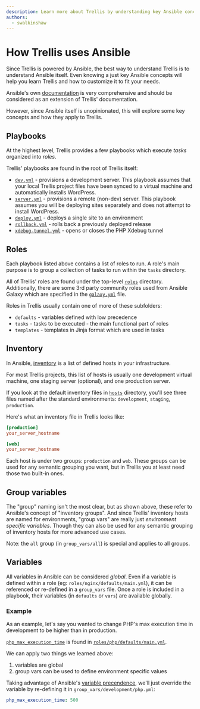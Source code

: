 ```yaml
---
description: Learn more about Trellis by understanding key Ansible concepts
authors:
  - swalkinshaw
---
```


# How Trellis uses Ansible
Since Trellis is powered by Ansible, the best way to understand Trellis is to understand Ansible itself.
Even knowing a just key Ansible concepts will help you learn Trellis and how to
customize it to fit your needs.

Ansible's own [documentation](https://docs.ansible.com/ansible/latest/user_guide/index.html) is very comprehensive and should be considered as an extension of Trellis' documentation.

However, since Ansible itself is unopinionated, this will explore some key
concepts and how they apply to Trellis.

## Playbooks
At the highest level, Trellis provides a few playbooks which execute _tasks_
organized into _roles_.

Trellis' playbooks are found in the root of Trellis itself:
* [`dev.yml`](https://github.com/roots/trellis/blob/master/dev.yml) - provisions a development server. This playbook assumes that your local Trellis project files have been synced to a virtual machine and automatically installs WordPress.
* [`server.yml`](https://github.com/roots/trellis/blob/master/dev.yml) -
provisions a remote (non-dev) server. This playbook assumes you will be
deploying sites separately and does not attempt to install WordPress.
* [`deploy.yml`](https://github.com/roots/trellis/blob/master/deploy.yml) - deploys a single site to an environment
* [`rollback.yml`](https://github.com/roots/trellis/blob/master/deploy.yml) - rolls back a previously deployed release
* [`xdebug-tunnel.yml`](https://github.com/roots/trellis/blob/master/xdebug-tunnel.yml) - opens or closes the PHP Xdebug tunnel

## Roles
Each playbook listed above contains a list of roles to run. A role's main
purpose is to group a collection of tasks to run within the `tasks` directory.

All of Trellis' roles are found under the top-level [`roles`](https://github.com/roots/trellis/tree/master/roles) directory. Additionally, there are some 3rd party community roles used from Ansible Galaxy which are specified in the [`galaxy.yml`](https://github.com/roots/trellis/blob/master/galaxy.yml) file.

Roles in Trellis usually contain one of more of these subfolders:

* `defaults` - variables defined with low precedence
* `tasks` - tasks to be executed - the main functional part of roles
* `templates` - templates in Jinja format which are used in tasks

## Inventory
In Ansible,
[inventory](https://docs.ansible.com/ansible/latest/user_guide/intro_inventory.html#intro-inventory) is a list of defined hosts in your infrastructure.

For most Trellis projects, this list of hosts is usually one development
virtual machine, one staging server (optional), and one production server.

If you look at the default inventory files in [`hosts`](https://github.com/roots/trellis/tree/master/hosts) directory, you'll see three files named after the standard environments: `development`, `staging`, `production`.

Here's what an inventory file in Trellis looks like:
```ini
[production]
your_server_hostname

[web]
your_server_hostname
```

Each host is under two groups: `production` and `web`. These groups can be used
for any semantic grouping you want, but in Trellis you at least need those two
built-in ones.

## Group variables
The "group" naming isn't the most clear, but as shown above, these refer to Ansible's concept of "inventory groups".
And since Trellis' inventory hosts are named for environments, "group vars" are
really just _environment specific variables_. Though they can also be used for any
semantic grouping of inventory hosts for more advanced use cases.

Note: the `all` group (in `group_vars/all`) is special and applies to all groups.

## Variables
All variables in Ansible can be considered _global_. Even if a variable is
defined within a role (eg: `roles/nginx/defaults/main.yml`), it can be
referenced or re-defined in a `group_vars` file. Once a role is included in a
playbook, their variables (in `defaults` or `vars`) are available globally.

### Example
As an example, let's say you wanted to change PHP's max execution time in development to be
higher than in production.

[`php_max_execution_time`](https://github.com/roots/trellis/blob/40b949a910373398e3fda06105287e0edf24051a/roles/php/defaults/main.yml#L10) is found in [`roles/php/defaults/main.yml`](https://github.com/roots/trellis/blob/master/roles/php/defaults/main.yml).

We can apply two things we learned above:
1. variables are global
2. group vars can be used to define environment specific values

Taking advantage of Ansible's [variable
precendence](https://docs.ansible.com/ansible/latest/user_guide/playbooks_variables.html#understanding-variable-precedence), we'll just override the variable by re-defining it in `group_vars/development/php.yml`:

```yaml
php_max_execution_time: 500
```
